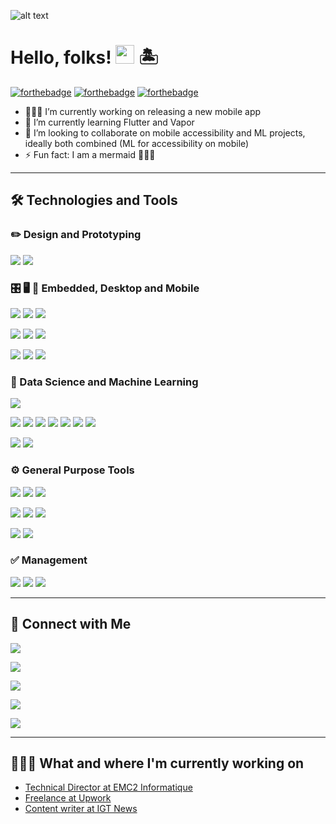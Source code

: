 ![alt text](https://github.com/madimedia/madimedia/blob/main/logoLong.png?raw=true)

# Hello, folks! <img src="https://github.com/madimedia/madimedia/blob/main/wave.gif" width="30px"> 🏝

[![forthebadge](https://forthebadge.com/images/badges/powered-by-water.svg)](https://forthebadge.com)
[![forthebadge](https://forthebadge.com/images/badges/built-with-love.svg)](https://forthebadge.com)
[![forthebadge](https://forthebadge.com/images/badges/check-it-out.svg)](https://forthebadge.com)


- 👩🏽‍💻 I’m currently working on releasing a new mobile app
- 🌱 I’m currently learning Flutter and Vapor 
- 👯 I’m looking to collaborate on mobile accessibility and ML projects, ideally both combined (ML for accessibility on mobile)
- ⚡ Fun fact: I am a mermaid 🧜🏼‍♀️ 

_______


## 🛠 Technologies and Tools

### ✏️ Design and Prototyping
![](https://img.shields.io/badge/DESIGN-Affinity%20Designer-1B72BE?style=for-the-badge&logo=Affinity%20Designer)
![](https://img.shields.io/badge/DESIGN-Sketch-F7B500?style=for-the-badge&logo=sketch)

### 🎛  🖥  📱 Embedded, Desktop and Mobile
![](https://img.shields.io/badge/DEV-C-A8B9CC?style=for-the-badge&logo=C)
![](https://img.shields.io/badge/DEV-C++-00599C?style=for-the-badge&logo=c%2B%2B)
![](https://img.shields.io/badge/DEV-Swift-FA7343?style=for-the-badge&logo=Swift)

![](https://img.shields.io/badge/DEV-OpenCV-5C3EE8?style=for-the-badge&logo=OpenCV)
![](https://img.shields.io/badge/DEV-Firebase-FFCA28?style=for-the-badge&logo=Firebase)
![](https://img.shields.io/badge/DEV-CoreData-000000?style=for-the-badge&logo=Apple)

![](https://img.shields.io/badge/IDE-Xcode-1575F9?style=for-the-badge&logo=Xcode)
![](https://img.shields.io/badge/IDE-VS-5C2D91?style=for-the-badge&logo=Visual%20Studio)
![](https://img.shields.io/badge/Editor-VS_Code-007ACC?style=for-the-badge&logo=Visual%20Studio%20Code)

### 🤖 Data Science and Machine Learning
![](https://img.shields.io/badge/DEV-Python-3776AB?style=for-the-badge&logo=python)

![](https://img.shields.io/badge/DEV-Pandas-150458?style=for-the-badge&logo=Pandas)
![](https://img.shields.io/badge/DEV-Scikit_learn-F7941E?style=for-the-badge&logo=scikit-learn)
![](https://img.shields.io/badge/DEV-Keras-D00000?style=for-the-badge&logo=Keras)
![](https://img.shields.io/badge/DEV-TensorFlow-FF6F00?style=for-the-badge&logo=TensorFlow)
![](https://img.shields.io/badge/DEV-Spark-E25A1C?style=for-the-badge&logo=Apache%20Spark)
![](https://img.shields.io/badge/DEV-Streamlit-FF4B4B?style=for-the-badge&logo=Streamlit)
![](https://img.shields.io/badge/DEV-OpenCV-5C3EE8?style=for-the-badge&logo=OpenCV)

![](https://img.shields.io/badge/Editor-VS_Code-007ACC?style=for-the-badge&logo=Visual%20Studio%20Code)
![](https://img.shields.io/badge/Notebook-Jupyter-F37626?style=for-the-badge&logo=Jupyter)


### ⚙️ General Purpose Tools
![](https://img.shields.io/badge/VERSIONING-Git-F05032?style=for-the-badge&logo=Git)
![](https://img.shields.io/badge/VERSIONING-GitHub-181717?style=for-the-badge&logo=GitHub)
![](https://img.shields.io/badge/VERSIONING-GitLab-FCA121?style=for-the-badge&logo=GitLab)

![](https://img.shields.io/badge/DEVOPS-Heroku-430098?style=for-the-badge&logo=Heroku)
![](https://img.shields.io/badge/DEVOPS-Docker-2496ED?style=for-the-badge&logo=Docker)
![](https://img.shields.io/badge/DEVOPS-AWS-232F3E?style=for-the-badge&logo=Amazon%20AWS)

![](https://img.shields.io/badge/DOCUMENTATION-Swagger-85EA2D?style=for-the-badge&logo=Swagger)
![](https://img.shields.io/badge/DOCUMENTATION-Doxygen-8CA1AF?style=for-the-badge&logo=Read%20The%20Docs)


### ✅  Management
![](https://img.shields.io/badge/MANAGEMENT-Jira-0052CC?style=for-the-badge&logo=Jira)
![](https://img.shields.io/badge/MANAGEMENT-Confluence-0052CC?style=for-the-badge&logo=Jira%20Software)
![](https://img.shields.io/badge/MANAGEMENT-Jira%20Service%20Management-0052CC?style=for-the-badge&logo=Jira%20Software)

_______

## 💬 Connect with Me

[![](https://img.shields.io/badge/FIND_ME_ON-LinkedIn-0A66C2?style=for-the-badge&logo=LinkedIn)](http://www.linkedin.com/in/sofiachevrolat)

[![](https://img.shields.io/badge/DROP_A_LINE_AT-My_email-3ABFE6?style=for-the-badge&logo=Minutemailer)](sofia.chevrolat@madimedia.pro)

[![](https://img.shields.io/badge/CHECK_OUT-My_Website-2FCEA0?style=for-the-badge&logo=Skyliner)](https://www.madimedia.pro)

[![](https://img.shields.io/badge/HOLLA_ON-iOS_DEV_Slack-4A154B?style=for-the-badge&logo=Slack)](ios-developers.slack.com)

[![](https://img.shields.io/badge/SAY_HI_ON-Swiftalk_Discord-7289DA?style=for-the-badge&logo=Discord)]()

_______

## 👩🏽‍💻 What and where I'm currently working on

- [Technical Director at EMC2 Informatique](https://www.emc2-informatique.com)
- [Freelance at Upwork](https://www.upwork.com/freelancers/~010c0268a854a0452f)
- [Content writer at IGT News](https://blog.igtprivilege.fr)
